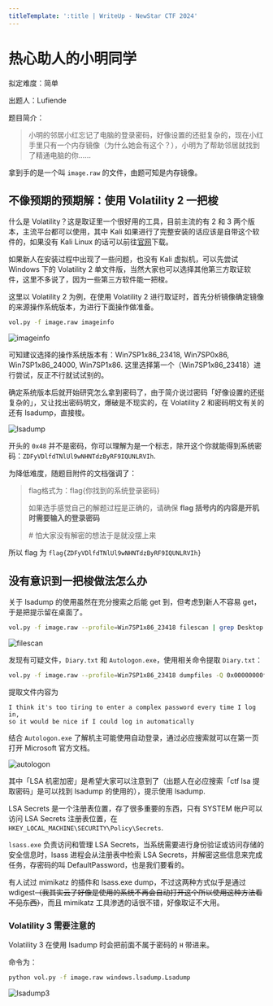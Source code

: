 ```yaml
---
titleTemplate: ':title | WriteUp - NewStar CTF 2024'
---
```

<script setup>
import Container from '@/components/docs/Container.vue'
</script>

# 热心助人的小明同学

<Container type="info">

拟定难度：简单

出题人：Lufiende
</Container>

题目简介：

>小明的邻居小红忘记了电脑的登录密码，好像设置的还挺复杂的，现在小红手里只有一个内存镜像（为什么她会有这个？），小明为了帮助邻居就找到了精通电脑的你……

拿到手的是一个叫 `image.raw` 的文件，由题可知是内存镜像。

## 不像预期的预期解：使用 Volatility 2 一把梭

什么是 Volatility？这是取证里一个很好用的工具，目前主流的有 2 和 3 两个版本，主流平台都可以使用，其中 Kali 如果进行了完整安装的话应该是自带这个软件的，如果没有 Kali Linux 的话可以前往[官网](https://volatilityfoundation.org/)下载。

如果新人在安装过程中出现了一些问题，也没有 Kali 虚拟机，可以先尝试 Windows 下的 Volatility 2 单文件版，当然大家也可以选择其他第三方取证软件，这里不多说了，因为一些第三方软件能一把梭。

这里以 Volatility 2 为例，在使用 Volatility 2 进行取证时，首先分析镜像确定镜像的来源操作系统版本，为进行下面操作做准备。

```bash
vol.py -f image.raw imageinfo
```

![imageinfo](/assets/images/wp/2024/week2/xiaoming1_1.png)

可知建议选择的操作系统版本有：Win7SP1x86_23418, Win7SP0x86, Win7SP1x86_24000, Win7SP1x86. 这里选择第一个（Win7SP1x86_23418）进行尝试，反正不行就试试别的。

确定系统版本后就开始研究怎么拿到密码了，由于简介说过密码「好像设置的还挺复杂的」，又让找出密码明文，爆破是不现实的，在 Volatility 2 和密码明文有关的还有 lsadump，直接梭。

![lsadump](/assets/images/wp/2024/week2/xiaoming1_2.png)

开头的 `0x48` 并不是密码，你可以理解为是一个标志，除开这个你就能得到系统密码：`ZDFyVDlfdTNlUl9wNHNTdzByRF9IQUNLRVIh`.

为降低难度，随题目附件的文档强调了：

> flag格式为：flag\{你找到的系统登录密码\}
>
> 如果选手感觉自己的解题过程是正确的，请确保 **flag 括号内的内容是开机时需要输入的登录密码**
>
> \# 怕大家没有解密的想法于是就没摆上来

所以 flag 为 `flag{ZDFyVDlfdTNlUl9wNHNTdzByRF9IQUNLRVIh}`

## 没有意识到一把梭做法怎么办

关于 lsadump 的使用虽然在充分搜索之后能 get 到，但考虑到新人不容易 get，于是把提示留在桌面了。

```bash
vol.py -f image.raw --profile=Win7SP1x86_23418 filescan | grep Desktop | grep Users
```

![filescan](/assets/images/wp/2024/week2/xiaoming1_3.png)

发现有可疑文件，`Diary.txt` 和 `Autologon.exe`，使用相关命令提取 `Diary.txt`：

```bash
vol.py -f image.raw --profile=Win7SP1x86_23418 dumpfiles -Q 0x00000000f554bf80 --dump-dir=./
```

提取文件内容为

```plaintext
I think it's too tiring to enter a complex password every time I log in,
so it would be nice if I could log in automatically
```

结合 `Autologon.exe` 了解机主可能使用自动登录，通过必应搜索就可以在第一页打开 Microsoft 官方文档。

![autologon](/assets/images/wp/2024/week2/xiaoming1_4.png)

其中「LSA 机密加密」是希望大家可以注意到了<span data-desc>（出题人在必应搜索「ctf lsa 提取密码」是可以找到 lsadump 的使用的）</span>，提示使用 lsadump.

<Container type="tip">

LSA Secrets 是一个注册表位置，存了很多重要的东西，只有 SYSTEM 帐户可以访问 LSA Secrets 注册表位置，在 `HKEY_LOCAL_MACHINE\SECURITY\Policy\Secrets`.

`lsass.exe` 负责访问和管理 LSA Secrets，当系统需要进行身份验证或访问存储的安全信息时，lsass 进程会从注册表中检索 LSA Secrets，并解密这些信息来完成任务，存密码的叫 DefaultPassword，也是我们要看的。

有人试过 mimikatz 的插件和 lsass.exe dump，不过这两种方式似乎是通过 wdigest<span data-desc><s>（我其实云了好像是使用的系统不再会自动打开这个所以使用这种方法看不见东西）</s></span>，而且 mimikatz 工具渗透的话很不错，好像取证不大用。
</Container>

### Volatility 3 需要注意的

Volatility 3 在使用 lsadump 时会把前面不属于密码的 `H` 带进来。

命令为：

```bash
python vol.py -f image.raw windows.lsadump.Lsadump
```

![lsadump3](/assets/images/wp/2024/week2/xiaoming1_5.png)
